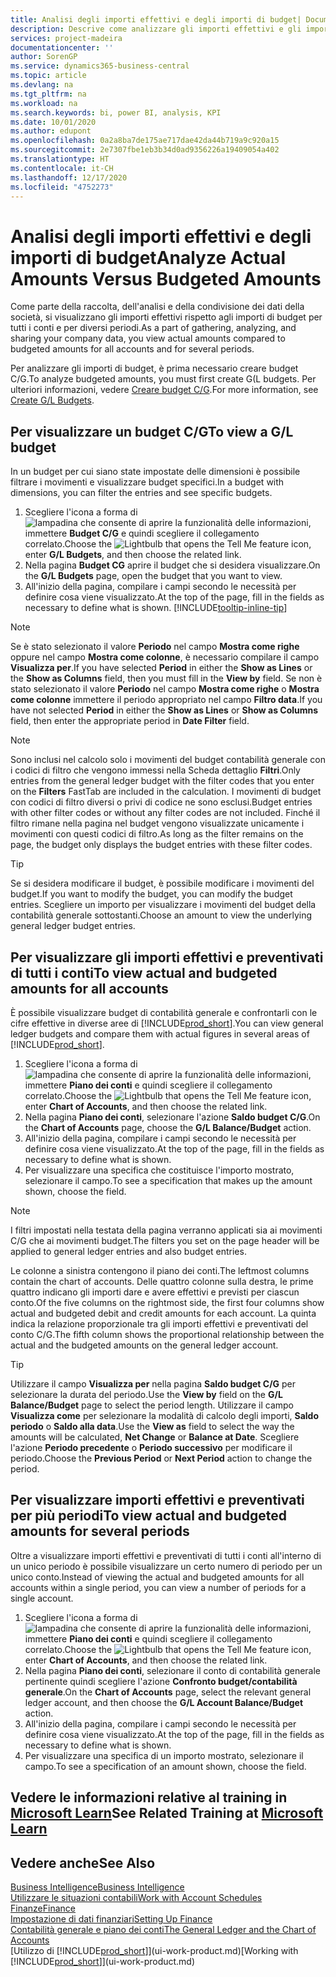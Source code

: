 ```yaml
---
title: Analisi degli importi effettivi e degli importi di budget| Documenti Microsoft
description: Descrive come analizzare gli importi effettivi e gli importi di budget.
services: project-madeira
documentationcenter: ''
author: SorenGP
ms.service: dynamics365-business-central
ms.topic: article
ms.devlang: na
ms.tgt_pltfrm: na
ms.workload: na
ms.search.keywords: bi, power BI, analysis, KPI
ms.date: 10/01/2020
ms.author: edupont
ms.openlocfilehash: 0a2a8ba7de175ae717dae42da44b719a9c920a15
ms.sourcegitcommit: 2e7307fbe1eb3b34d0ad9356226a19409054a402
ms.translationtype: HT
ms.contentlocale: it-CH
ms.lasthandoff: 12/17/2020
ms.locfileid: "4752273"
---
```

# <a name="analyze-actual-amounts-versus-budgeted-amounts"></a><span data-ttu-id="b232f-103">Analisi degli importi effettivi e degli importi di budget</span><span class="sxs-lookup"><span data-stu-id="b232f-103">Analyze Actual Amounts Versus Budgeted Amounts</span></span>
<span data-ttu-id="b232f-104">Come parte della raccolta, dell'analisi e della condivisione dei dati della società, si visualizzano gli importi effettivi rispetto agli importi di budget per tutti i conti e per diversi periodi.</span><span class="sxs-lookup"><span data-stu-id="b232f-104">As a part of gathering, analyzing, and sharing your company data, you view actual amounts compared to budgeted amounts for all accounts and for several periods.</span></span>

<span data-ttu-id="b232f-105">Per analizzare gli importi di budget, è prima necessario creare budget C/G.</span><span class="sxs-lookup"><span data-stu-id="b232f-105">To analyze budgeted amounts, you must first create G(L budgets.</span></span> <span data-ttu-id="b232f-106">Per ulteriori informazioni, vedere [Creare budget C/G](finance-how-create-budgets.md).</span><span class="sxs-lookup"><span data-stu-id="b232f-106">For more information, see [Create G/L Budgets](finance-how-create-budgets.md).</span></span>

## <a name="to-view-a-gl-budget"></a><span data-ttu-id="b232f-107">Per visualizzare un budget C/G</span><span class="sxs-lookup"><span data-stu-id="b232f-107">To view a G/L budget</span></span>
<span data-ttu-id="b232f-108">In un budget per cui siano state impostate delle dimensioni è possibile filtrare i movimenti e visualizzare budget specifici.</span><span class="sxs-lookup"><span data-stu-id="b232f-108">In a budget with dimensions, you can filter the entries and see specific budgets.</span></span>

1. <span data-ttu-id="b232f-109">Scegliere l'icona a forma di ![lampadina che consente di aprire la funzionalità delle informazioni](media/ui-search/search_small.png "Informazioni sull'operazione che si desidera eseguire"), immettere **Budget C/G** e quindi scegliere il collegamento correlato.</span><span class="sxs-lookup"><span data-stu-id="b232f-109">Choose the ![Lightbulb that opens the Tell Me feature](media/ui-search/search_small.png "Tell me what you want to do") icon, enter **G/L Budgets**, and then choose the related link.</span></span>
2. <span data-ttu-id="b232f-110">Nella pagina **Budget CG** aprire il budget che si desidera visualizzare.</span><span class="sxs-lookup"><span data-stu-id="b232f-110">On the **G/L Budgets** page, open the budget that you want to view.</span></span>  
3. <span data-ttu-id="b232f-111">All'inizio della pagina, compilare i campi secondo le necessità per definire cosa viene visualizzato.</span><span class="sxs-lookup"><span data-stu-id="b232f-111">At the top of the page, fill in the fields as necessary to define what is shown.</span></span> [!INCLUDE[tooltip-inline-tip](includes/tooltip-inline-tip_md.md)]

> [!NOTE]  
>   <span data-ttu-id="b232f-112">Se è stato selezionato il valore **Periodo** nel campo **Mostra come righe** oppure nel campo **Mostra come colonne**, è necessario compilare il campo **Visualizza per**.</span><span class="sxs-lookup"><span data-stu-id="b232f-112">If you have selected **Period** in either the **Show as Lines** or the **Show as Columns** field, then you must fill in the **View by** field.</span></span> <span data-ttu-id="b232f-113">Se non è stato selezionato il valore **Periodo** nel campo **Mostra come righe** o **Mostra come colonne** immettere il periodo appropriato nel campo **Filtro data**.</span><span class="sxs-lookup"><span data-stu-id="b232f-113">If you have not selected **Period** in either the **Show as Lines** or **Show as Columns** field, then enter the appropriate period in **Date Filter** field.</span></span>  

> [!NOTE]  
>   <span data-ttu-id="b232f-114">Sono inclusi nel calcolo solo i movimenti del budget contabilità generale con i codici di filtro che vengono immessi nella Scheda dettaglio **Filtri**.</span><span class="sxs-lookup"><span data-stu-id="b232f-114">Only entries from the general ledger budget with the filter codes that you enter on the **Filters** FastTab are included in the calculation.</span></span> <span data-ttu-id="b232f-115">I movimenti di budget con codici di filtro diversi o privi di codice ne sono esclusi.</span><span class="sxs-lookup"><span data-stu-id="b232f-115">Budget entries with other filter codes or without any filter codes are not included.</span></span> <span data-ttu-id="b232f-116">Finché il filtro rimane nella pagina nel budget vengono visualizzate unicamente i movimenti con questi codici di filtro.</span><span class="sxs-lookup"><span data-stu-id="b232f-116">As long as the filter remains on the page, the budget only displays the budget entries with these filter codes.</span></span>  

> [!TIP]  
>   <span data-ttu-id="b232f-117">Se si desidera modificare il budget, è possibile modificare i movimenti del budget.</span><span class="sxs-lookup"><span data-stu-id="b232f-117">If you want to modify the budget, you can modify the budget entries.</span></span> <span data-ttu-id="b232f-118">Scegliere un importo per visualizzare i movimenti del budget della contabilità generale sottostanti.</span><span class="sxs-lookup"><span data-stu-id="b232f-118">Choose an amount to view the underlying general ledger budget entries.</span></span>

## <a name="to-view-actual-and-budgeted-amounts-for-all-accounts"></a><span data-ttu-id="b232f-119">Per visualizzare gli importi effettivi e preventivati di tutti i conti</span><span class="sxs-lookup"><span data-stu-id="b232f-119">To view actual and budgeted amounts for all accounts</span></span>  
<span data-ttu-id="b232f-120">È possibile visualizzare budget di contabilità generale e confrontarli con le cifre effettive in diverse aree di [!INCLUDE[prod_short](includes/prod_short.md)].</span><span class="sxs-lookup"><span data-stu-id="b232f-120">You can view general ledger budgets and compare them with actual figures in several areas of [!INCLUDE[prod_short](includes/prod_short.md)].</span></span>

1. <span data-ttu-id="b232f-121">Scegliere l'icona a forma di ![lampadina che consente di aprire la funzionalità delle informazioni](media/ui-search/search_small.png "Informazioni sull'operazione che si desidera eseguire"), immettere **Piano dei conti** e quindi scegliere il collegamento correlato.</span><span class="sxs-lookup"><span data-stu-id="b232f-121">Choose the ![Lightbulb that opens the Tell Me feature](media/ui-search/search_small.png "Tell me what you want to do") icon, enter **Chart of Accounts**, and then choose the related link.</span></span>  
2. <span data-ttu-id="b232f-122">Nella pagina **Piano dei conti**, selezionare l'azione **Saldo budget C/G**.</span><span class="sxs-lookup"><span data-stu-id="b232f-122">On the **Chart of Accounts** page, choose the **G/L Balance/Budget** action.</span></span>
3. <span data-ttu-id="b232f-123">All'inizio della pagina, compilare i campi secondo le necessità per definire cosa viene visualizzato.</span><span class="sxs-lookup"><span data-stu-id="b232f-123">At the top of the page, fill in the fields as necessary to define what is shown.</span></span>  
4. <span data-ttu-id="b232f-124">Per visualizzare una specifica che costituisce l'importo mostrato, selezionare il campo.</span><span class="sxs-lookup"><span data-stu-id="b232f-124">To see a specification that makes up the amount shown, choose the field.</span></span>  

> [!NOTE]  
>   <span data-ttu-id="b232f-125">I filtri impostati nella testata della pagina verranno applicati sia ai movimenti C/G che ai movimenti budget.</span><span class="sxs-lookup"><span data-stu-id="b232f-125">The filters you set on the page header will be applied to general ledger entries and also budget entries.</span></span>

<span data-ttu-id="b232f-126">Le colonne a sinistra contengono il piano dei conti.</span><span class="sxs-lookup"><span data-stu-id="b232f-126">The leftmost columns contain the chart of accounts.</span></span> <span data-ttu-id="b232f-127">Delle quattro colonne sulla destra, le prime quattro indicano gli importi dare e avere effettivi e previsti per ciascun conto.</span><span class="sxs-lookup"><span data-stu-id="b232f-127">Of the five columns on the rightmost side, the first four columns show actual and budgeted debit and credit amounts for each account.</span></span> <span data-ttu-id="b232f-128">La quinta indica la relazione proporzionale tra gli importi effettivi e preventivati del conto C/G.</span><span class="sxs-lookup"><span data-stu-id="b232f-128">The fifth column shows the proportional relationship between the actual and the budgeted amounts on the general ledger account.</span></span>  

> [!TIP]  
>   <span data-ttu-id="b232f-129">Utilizzare il campo **Visualizza per** nella pagina **Saldo budget C/G** per selezionare la durata del periodo.</span><span class="sxs-lookup"><span data-stu-id="b232f-129">Use the **View by** field on the **G/L Balance/Budget** page to select the period length.</span></span> <span data-ttu-id="b232f-130">Utilizzare il campo **Visualizza come** per selezionare la modalità di calcolo degli importi, **Saldo periodo** o **Saldo alla data**.</span><span class="sxs-lookup"><span data-stu-id="b232f-130">Use the **View as** field to select the way the amounts will be calculated, **Net Change** or **Balance at Date**.</span></span> <span data-ttu-id="b232f-131">Scegliere l'azione **Periodo precedente** o **Periodo successivo** per modificare il periodo.</span><span class="sxs-lookup"><span data-stu-id="b232f-131">Choose the **Previous Period** or **Next Period** action to change the period.</span></span>  

## <a name="to-view-actual-and-budgeted-amounts-for-several-periods"></a><span data-ttu-id="b232f-132">Per visualizzare importi effettivi e preventivati per più periodi</span><span class="sxs-lookup"><span data-stu-id="b232f-132">To view actual and budgeted amounts for several periods</span></span>  
<span data-ttu-id="b232f-133">Oltre a visualizzare importi effettivi e preventivati di tutti i conti all'interno di un unico periodo è possibile visualizzare un certo numero di periodo per un unico conto.</span><span class="sxs-lookup"><span data-stu-id="b232f-133">Instead of viewing the actual and budgeted amounts for all accounts within a single period, you can view a number of periods for a single account.</span></span>  

1. <span data-ttu-id="b232f-134">Scegliere l'icona a forma di ![lampadina che consente di aprire la funzionalità delle informazioni](media/ui-search/search_small.png "Informazioni sull'operazione che si desidera eseguire"), immettere **Piano dei conti** e quindi scegliere il collegamento correlato.</span><span class="sxs-lookup"><span data-stu-id="b232f-134">Choose the ![Lightbulb that opens the Tell Me feature](media/ui-search/search_small.png "Tell me what you want to do") icon, enter **Chart of Accounts**, and then choose the related link.</span></span>  
2. <span data-ttu-id="b232f-135">Nella pagina **Piano dei conti**, selezionare il conto di contabilità generale pertinente quindi scegliere l'azione **Confronto budget/contabilità generale**.</span><span class="sxs-lookup"><span data-stu-id="b232f-135">On the **Chart of Accounts** page, select the relevant general ledger account, and then choose the **G/L Account Balance/Budget** action.</span></span>  
3. <span data-ttu-id="b232f-136">All'inizio della pagina, compilare i campi secondo le necessità per definire cosa viene visualizzato.</span><span class="sxs-lookup"><span data-stu-id="b232f-136">At the top of the page, fill in the fields as necessary to define what is shown.</span></span>   
4. <span data-ttu-id="b232f-137">Per visualizzare una specifica di un importo mostrato, selezionare il campo.</span><span class="sxs-lookup"><span data-stu-id="b232f-137">To see a specification of an amount shown, choose the field.</span></span>  

## <a name="see-related-training-at-microsoft-learn"></a><span data-ttu-id="b232f-138">Vedere le informazioni relative al training in [Microsoft Learn](/learn/modules/budgets-exchange-rates-dynamics-365-business-central/index)</span><span class="sxs-lookup"><span data-stu-id="b232f-138">See Related Training at [Microsoft Learn](/learn/modules/budgets-exchange-rates-dynamics-365-business-central/index)</span></span>

## <a name="see-also"></a><span data-ttu-id="b232f-139">Vedere anche</span><span class="sxs-lookup"><span data-stu-id="b232f-139">See Also</span></span>
[<span data-ttu-id="b232f-140">Business Intelligence</span><span class="sxs-lookup"><span data-stu-id="b232f-140">Business Intelligence</span></span>](bi.md)  
[<span data-ttu-id="b232f-141">Utilizzare le situazioni contabili</span><span class="sxs-lookup"><span data-stu-id="b232f-141">Work with Account Schedules</span></span>](bi-how-work-account-schedule.md)  
[<span data-ttu-id="b232f-142">Finanze</span><span class="sxs-lookup"><span data-stu-id="b232f-142">Finance</span></span>](finance.md)  
[<span data-ttu-id="b232f-143">Impostazione di dati finanziari</span><span class="sxs-lookup"><span data-stu-id="b232f-143">Setting Up Finance</span></span>](finance-setup-finance.md)  
[<span data-ttu-id="b232f-144">Contabilità generale e piano dei conti</span><span class="sxs-lookup"><span data-stu-id="b232f-144">The General Ledger and the Chart of Accounts</span></span>](finance-general-ledger.md)  
<span data-ttu-id="b232f-145">[Utilizzo di [!INCLUDE[prod_short](includes/prod_short.md)]](ui-work-product.md)</span><span class="sxs-lookup"><span data-stu-id="b232f-145">[Working with [!INCLUDE[prod_short](includes/prod_short.md)]](ui-work-product.md)</span></span>  
